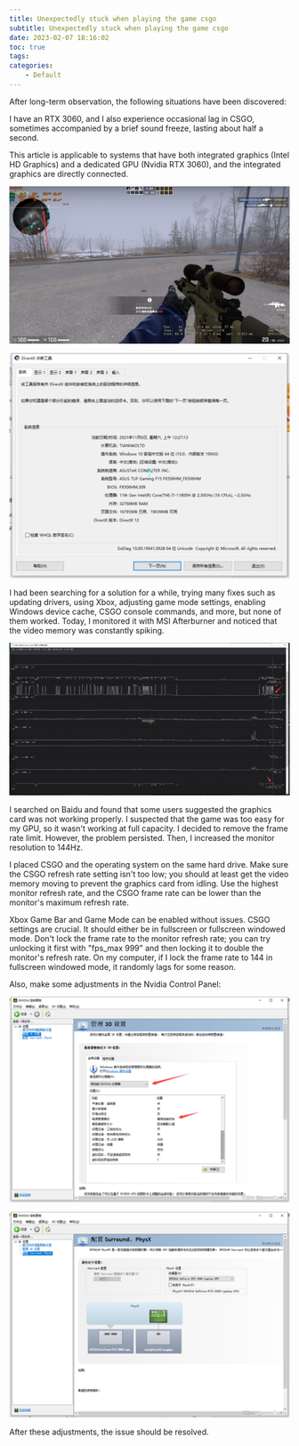 ```yaml
---
title: Unexpectedly stuck when playing the game csgo
subtitle: Unexpectedly stuck when playing the game csgo
date: 2023-02-07 18:16:02
toc: true
tags: 
categories: 
    - Default
---
```


After long-term observation, the following situations have been discovered:

I have an RTX 3060, and I also experience occasional lag in CSGO, sometimes accompanied by a brief sound freeze, lasting about half a second.

This article is applicable to systems that have both integrated graphics (Intel HD Graphics) and a dedicated GPU (Nvidia RTX 3060), and the integrated graphics are directly connected.

![img](https://raw.githubusercontent.com/james-curtis/blog-img/img/img/1884ca57d7871a4763c5f6b9b5b69d6e.png)

![img](https://raw.githubusercontent.com/james-curtis/blog-img/img/img/39cc4fef70f173164bfc7ab9ff9a7741.png)

I had been searching for a solution for a while, trying many fixes such as updating drivers, using Xbox, adjusting game mode settings, enabling Windows device cache, CSGO console commands, and more, but none of them worked. Today, I monitored it with MSI Afterburner and noticed that the video memory was constantly spiking.

![img](https://raw.githubusercontent.com/james-curtis/blog-img/img/img/b15c37b0d3b36c2f15d07d4fc474f948.png)

I searched on Baidu and found that some users suggested the graphics card was not working properly. I suspected that the game was too easy for my GPU, so it wasn't working at full capacity. I decided to remove the frame rate limit. However, the problem persisted. Then, I increased the monitor resolution to 144Hz.

I placed CSGO and the operating system on the same hard drive. Make sure the CSGO refresh rate setting isn't too low; you should at least get the video memory moving to prevent the graphics card from idling. Use the highest monitor refresh rate, and the CSGO frame rate can be lower than the monitor's maximum refresh rate.

Xbox Game Bar and Game Mode can be enabled without issues. CSGO settings are crucial. It should either be in fullscreen or fullscreen windowed mode. Don't lock the frame rate to the monitor refresh rate; you can try unlocking it first with "fps_max 999" and then locking it to double the monitor's refresh rate. On my computer, if I lock the frame rate to 144 in fullscreen windowed mode, it randomly lags for some reason.

Also, make some adjustments in the Nvidia Control Panel:

![img](https://raw.githubusercontent.com/james-curtis/blog-img/img/img/eb805776b462470ea200dcfc7f86b4c9.png)

![img](https://raw.githubusercontent.com/james-curtis/blog-img/img/img/744eb2e706b941d1abddc6d772f6b95e.png)

After these adjustments, the issue should be resolved.
